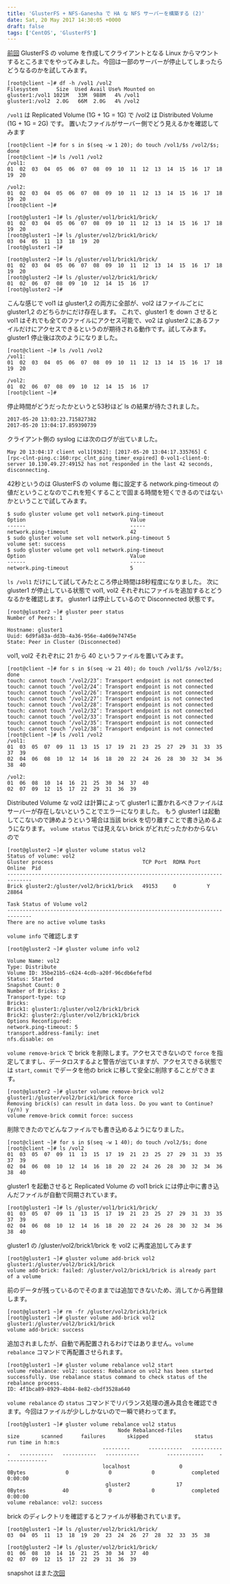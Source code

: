 ```yaml
---
title: 'GlusterFS + NFS-Ganesha で HA な NFS サーバーを構築する (2)'
date: Sat, 20 May 2017 14:30:05 +0000
draft: false
tags: ['CentOS', 'GlusterFS']
---
```


[前回](/2017/05/building-ha-nfs-server-part1/) GlusterFS の volume を作成してクライアントとなる Linux からマウントするところまでをやってみました。今回は一部のサーバーが停止してしまったらどうなるのかを試してみます。

```
[root@client ~]# df -h /vol1 /vol2
Filesystem      Size  Used Avail Use% Mounted on
gluster1:/vol1 1021M   33M  988M   4% /vol1
gluster1:/vol2  2.0G   66M  2.0G   4% /vol2
```

`/vol1` は Replicated Volume (1G + 1G = 1G) で /vol2 は Distributed Volume (1G + 1G = 2G) です。 置いたファイルがサーバー側でどう見えるかを確認してみます

```
[root@client ~]# for s in $(seq -w 1 20); do touch /vol1/$s /vol2/$s; done
[root@client ~]# ls /vol1 /vol2
/vol1:
01  02  03  04  05  06  07  08  09  10  11  12  13  14  15  16  17  18  19  20

/vol2:
01  02  03  04  05  06  07  08  09  10  11  12  13  14  15  16  17  18  19  20
[root@client ~]# 
```

```
[root@gluster1 ~]# ls /gluster/vol1/brick1/brick/
01  02  03  04  05  06  07  08  09  10  11  12  13  14  15  16  17  18  19  20
[root@gluster1 ~]# ls /gluster/vol2/brick1/brick/
03  04  05  11  13  18  19  20
[root@gluster1 ~]# 
```

```
[root@gluster2 ~]# ls /gluster/vol1/brick1/brick/
01  02  03  04  05  06  07  08  09  10  11  12  13  14  15  16  17  18  19  20
[root@gluster2 ~]# ls /gluster/vol2/brick1/brick/
01  02  06  07  08  09  10  12  14  15  16  17
[root@gluster2 ~]# 
```

こんな感じで vol1 は gluster1,2 の両方に全部が、vol2 はファイルごとに gluster1,2 のどちらかにだけ存在します。 これで、gluster1 を down させると vol1 はそれでも全てのファイルにアクセス可能で、vo2 は gluster2 にあるファイルだけにアクセスできるというのが期待される動作です。試してみます。 gluster1 停止後は次のようになりました。

```
[root@client ~]# ls /vol1 /vol2
/vol1:
01  02  03  04  05  06  07  08  09  10  11  12  13  14  15  16  17  18  19  20

/vol2:
01  02  06  07  08  09  10  12  14  15  16  17
[root@client ~]# 
```

停止時間がどうだったかというと53秒ほど ls の結果が待たされました。

```
2017-05-20 13:03:23.715827382
2017-05-20 13:04:17.859390739
```

クライアント側の syslog には次のログが出ていました。

```
May 20 13:04:17 client vol1[9362]: [2017-05-20 13:04:17.335765] C [rpc-clnt-ping.c:160:rpc_clnt_ping_timer_expired] 0-vol1-client-0: server 10.130.49.27:49152 has not responded in the last 42 seconds, disconnecting.
```

42秒というのは GlusterFS の volume 毎に設定する network.ping-timeout の値だということなのでこれを短くすることで固まる時間を短くできるのではないかということで試してみます。

```
$ sudo gluster volume get vol1 network.ping-timeout
Option                                  Value                                   
------                                  -----                                   
network.ping-timeout                    42                                      
$ sudo gluster volume set vol1 network.ping-timeout 5
volume set: success
$ sudo gluster volume get vol1 network.ping-timeout
Option                                  Value                                   
------                                  -----                                   
network.ping-timeout                    5                                       
```

`ls /vol1` だけにして試してみたところ停止時間は8秒程度になりました。 次に gluster1 が停止している状態で vol1, vol2 それぞれにファイルを追加するとどうなるかを確認します。 gluster1 は停止しているので Disconnected 状態です。

```
[root@gluster2 ~]# gluster peer status
Number of Peers: 1

Hostname: gluster1
Uuid: 6d9fa83a-dd3b-4a36-956e-4a069e74745e
State: Peer in Cluster (Disconnected)
```

vol1, vol2 それぞれに 21 から 40 というファイルを置いてみます。

```
[root@client ~]# for s in $(seq -w 21 40); do touch /vol1/$s /vol2/$s; done
touch: cannot touch ‘/vol2/23’: Transport endpoint is not connected
touch: cannot touch ‘/vol2/24’: Transport endpoint is not connected
touch: cannot touch ‘/vol2/26’: Transport endpoint is not connected
touch: cannot touch ‘/vol2/27’: Transport endpoint is not connected
touch: cannot touch ‘/vol2/28’: Transport endpoint is not connected
touch: cannot touch ‘/vol2/32’: Transport endpoint is not connected
touch: cannot touch ‘/vol2/33’: Transport endpoint is not connected
touch: cannot touch ‘/vol2/35’: Transport endpoint is not connected
touch: cannot touch ‘/vol2/38’: Transport endpoint is not connected
[root@client ~]# ls /vol1 /vol2
/vol1:
01  03  05  07  09  11  13  15  17  19  21  23  25  27  29  31  33  35  37  39
02  04  06  08  10  12  14  16  18  20  22  24  26  28  30  32  34  36  38  40

/vol2:
01  06  08  10  14  16  21  25  30  34  37  40
02  07  09  12  15  17  22  29  31  36  39
```

Distributed Volume な vol2 は計算によって gluster1 に置かれるべきファイルはサーバーが存在しないということでエラーになりました。 もう gluster1 は起動してこないので諦めようという場合は当該 brick を切り離すことで書き込めるようになります。 `volume status` では見えない brick がどれだったかわからないので

```
[root@gluster2 ~]# gluster volume status vol2
Status of volume: vol2
Gluster process                             TCP Port  RDMA Port  Online  Pid
------------------------------------------------------------------------------
Brick gluster2:/gluster/vol2/brick1/brick   49153     0          Y       28864
 
Task Status of Volume vol2
------------------------------------------------------------------------------
There are no active volume tasks
```

`volume info` で確認します

```
[root@gluster2 ~]# gluster volume info vol2
 
Volume Name: vol2
Type: Distribute
Volume ID: 35be21b5-c624-4cdb-a20f-96cdb6efefbd
Status: Started
Snapshot Count: 0
Number of Bricks: 2
Transport-type: tcp
Bricks:
Brick1: gluster1:/gluster/vol2/brick1/brick
Brick2: gluster2:/gluster/vol2/brick1/brick
Options Reconfigured:
network.ping-timeout: 5
transport.address-family: inet
nfs.disable: on
```

`volume remove-brick` で brick を削除します。アクセスできないので `force` を指定してますし、データロスするよと警告が出ていますが、アクセスできる状態では `start`, `commit` でデータを他の brick に移して安全に削除することができます。

```
[root@gluster2 ~]# gluster volume remove-brick vol2 gluster1:/gluster/vol2/brick1/brick force
Removing brick(s) can result in data loss. Do you want to Continue? (y/n) y
volume remove-brick commit force: success
```

削除できたのでどんなファイルでも書き込めるようになりました。

```
[root@client ~]# for s in $(seq -w 1 40); do touch /vol2/$s; done
[root@client ~]# ls /vol2
01  03  05  07  09  11  13  15  17  19  21  23  25  27  29  31  33  35  37  39
02  04  06  08  10  12  14  16  18  20  22  24  26  28  30  32  34  36  38  40
```

gluster1 を起動させると Replicated Volume の vol1 brick には停止中に書き込んだファイルが自動で同期されています。

```
[root@gluster1 ~]# ls /gluster/vol1/brick1/brick/
01  03  05  07  09  11  13  15  17  19  21  23  25  27  29  31  33  35  37  39
02  04  06  08  10  12  14  16  18  20  22  24  26  28  30  32  34  36  38  40
```

gluster1 の /gluster/vol2/brick1/brick を vol2 に再度追加してみます

```
[root@gluster1 ~]# gluster volume add-brick vol2 gluster1:/gluster/vol2/brick1/brick
volume add-brick: failed: /gluster/vol2/brick1/brick is already part of a volume
```

前のデータが残っているのでそのままでは追加できないため、消してから再登録します。

```
[root@gluster1 ~]# rm -fr /gluster/vol2/brick1/brick
[root@gluster1 ~]# gluster volume add-brick vol2 gluster1:/gluster/vol2/brick1/brick
volume add-brick: success
```

追加されましたが、自動で再配置されるわけではありません。`volume rebalance` コマンドで再配置させられます。

```
[root@gluster1 ~]# gluster volume rebalance vol2 start
volume rebalance: vol2: success: Rebalance on vol2 has been started successfully. Use rebalance status command to check status of the rebalance process.
ID: 4f1bca89-8929-4b84-8e82-cbdf3528a640
```

`volume rebalance` の `status` コマンドでリバランス処理の進み具合を確認できます。今回はファイルが少ししかないので一瞬で終わってます。

```
[root@gluster1 ~]# gluster volume rebalance vol2 status
                                    Node Rebalanced-files          size       scanned      failures       skipped               status  run time in h:m:s
                               ---------      -----------   -----------   -----------   -----------   -----------         ------------     --------------
                               localhost                0        0Bytes             0             0             0            completed        0:00:00
                                gluster2               17        0Bytes            40             0             0            completed        0:00:00
volume rebalance: vol2: success
```

brick のディレクトリを確認するとファイルが移動されています。

```
[root@gluster1 ~]# ls /gluster/vol2/brick1/brick/
03  04  05  11  13  18  19  20  23  24  26  27  28  32  33  35  38
```

```
[root@gluster2 ~]# ls /gluster/vol2/brick1/brick/
01  06  08  10  14  16  21  25  30  34  37  40
02  07  09  12  15  17  22  29  31  36  39
```

snapshot はまた[次回](/2017/05/building-ha-nfs-server-part2/)
